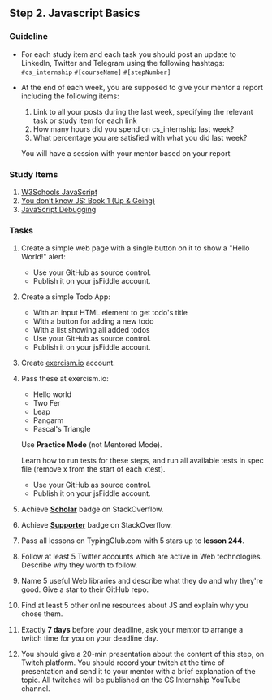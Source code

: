 ## Step 2. Javascript Basics

### Guideline

- For each study item and each task you should post an update to LinkedIn, Twitter and Telegram using the following hashtags:
`#cs_internship`
`#[courseName]`
`#[stepNumber]`

- At the end of each week, you are supposed to give your mentor a report including the following items:
  1. Link to all your posts during the last week, specifying the relevant task or study item for each link
  2. How many hours did you spend on cs_internship last week?
  3. What percentage you are satisfied with what you did last week?
  
  You will have a session with your mentor based on your report
  
  
### Study Items  <!-- omit in toc -->
1. [W3Schools JavaScript](https://www.w3schools.com/js/default.asp)
2. [You don’t know JS: Book 1 (Up & Going)](https://github.com/getify/You-Dont-Know-JS/blob/1st-ed/up%20&%20going/README.md#you-dont-know-js-up--going)
3. [JavaScript Debugging](https://link.medium.com/YRBvjadl3X)

### Tasks  <!-- omit in toc -->
1. Create a simple web page with a single button on it to show a "Hello World!" alert:
   - Use your GitHub as source control.
   - Publish it on your jsFiddle account.

2. Create a simple Todo App: 
   - With an input HTML element to get todo's title
   - With a button for adding a new todo
   - With a list showing all added todos
   - Use your GitHub as source control.
   - Publish it on your jsFiddle account.

3. Create [exercism.io](https://exercism.io/) account.

4. Pass these at exercism.io:
   - Hello world
   - Two Fer
   - Leap
   - Pangarm
   - Pascal's Triangle

   Use **Practice Mode** (not Mentored Mode).

   Learn how to run tests for these steps, and run all available tests in spec file (remove x from the start of each xtest).
   
   - Use your GitHub as source control.
   - Publish it on your jsFiddle account.

6. Achieve [**Scholar**](https://stackoverflow.com/help/badges/10/scholar) badge on StackOverflow.
7. Achieve [**Supporter**](https://stackoverflow.com/help/badges/6/supporter) badge on StackOverflow.
8. Pass all lessons on TypingClub.com with 5 stars up to **lesson 244**.
9. Follow at least 5 Twitter accounts which are active in Web technologies. Describe why they worth to follow.
10. Name 5 useful Web libraries and describe what they do and why they're good. Give a star to their GitHub repo.
11. Find at least 5 other online resources about JS and explain why you chose them.
12. Exactly **7 days** before your deadline, ask your mentor to arrange a twitch time for you on your deadline day.
13. You should give a 20-min presentation about the content of this step, on Twitch platform. You should record your twitch at the time of presentation and send it to your mentor with a brief explanation of the topic. All twitches will be published on the CS Internship YouTube channel.
